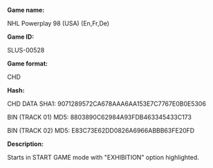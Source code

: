 **Game name:**

NHL Powerplay 98 (USA) (En,Fr,De)

**Game ID:**

SLUS-00528

**Game format:**

CHD

**Hash:**

CHD DATA SHA1: 9071289572CA678AAA6AA153E7C7767E0B0E5306

BIN (TRACK 01) MD5: 8803890C62984A93FDB463345433C173

BIN (TRACK 02) MD5: E83C73E62DD0826A6966ABBB63FE20FD

**Description:**

Starts in START GAME mode with "EXHIBITION" option highlighted.